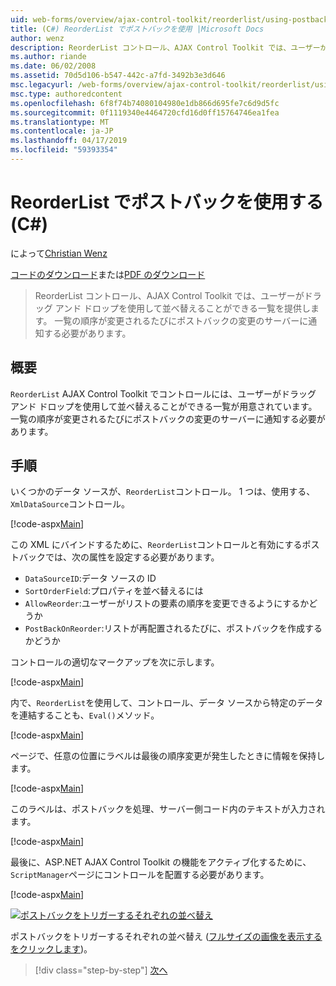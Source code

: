 ```yaml
---
uid: web-forms/overview/ajax-control-toolkit/reorderlist/using-postbacks-with-reorderlist-cs
title: (C#) ReorderList でポストバックを使用 |Microsoft Docs
author: wenz
description: ReorderList コントロール、AJAX Control Toolkit では、ユーザーがドラッグ アンド ドロップを使用して並べ替えることができる一覧を提供します。 一覧の順序が変更されるたびに、po.
ms.author: riande
ms.date: 06/02/2008
ms.assetid: 70d5d106-b547-442c-a7fd-3492b3e3d646
msc.legacyurl: /web-forms/overview/ajax-control-toolkit/reorderlist/using-postbacks-with-reorderlist-cs
msc.type: authoredcontent
ms.openlocfilehash: 6f8f74b74080104980e1db866d695fe7c6d9d5fc
ms.sourcegitcommit: 0f1119340e4464720cfd16d0ff15764746ea1fea
ms.translationtype: MT
ms.contentlocale: ja-JP
ms.lasthandoff: 04/17/2019
ms.locfileid: "59393354"
---
```

# <a name="using-postbacks-with-reorderlist-c"></a>ReorderList でポストバックを使用する (C#)

によって[Christian Wenz](https://github.com/wenz)

[コードのダウンロード](http://download.microsoft.com/download/9/3/f/93f8daea-bebd-4821-833b-95205389c7d0/ReorderList4.cs.zip)または[PDF のダウンロード](http://download.microsoft.com/download/2/d/c/2dc10e34-6983-41d4-9c08-f78f5387d32b/reorderlist4CS.pdf)

> ReorderList コントロール、AJAX Control Toolkit では、ユーザーがドラッグ アンド ドロップを使用して並べ替えることができる一覧を提供します。 一覧の順序が変更されるたびにポストバックの変更のサーバーに通知する必要があります。


## <a name="overview"></a>概要

`ReorderList` AJAX Control Toolkit でコントロールには、ユーザーがドラッグ アンド ドロップを使用して並べ替えることができる一覧が用意されています。 一覧の順序が変更されるたびにポストバックの変更のサーバーに通知する必要があります。

## <a name="steps"></a>手順

いくつかのデータ ソースが、`ReorderList`コントロール。 1 つは、使用する、`XmlDataSource`コントロール。

[!code-aspx[Main](using-postbacks-with-reorderlist-cs/samples/sample1.aspx)]

この XML にバインドするために、`ReorderList`コントロールと有効にするポストバックでは、次の属性を設定する必要があります。

- `DataSourceID`:データ ソースの ID
- `SortOrderField`:プロパティを並べ替えるには
- `AllowReorder`:ユーザーがリストの要素の順序を変更できるようにするかどうか
- `PostBackOnReorder`:リストが再配置されるたびに、ポストバックを作成するかどうか

コントロールの適切なマークアップを次に示します。

[!code-aspx[Main](using-postbacks-with-reorderlist-cs/samples/sample2.aspx)]

内で、`ReorderList`を使用して、コントロール、データ ソースから特定のデータを連結することも、`Eval()`メソッド。

[!code-aspx[Main](using-postbacks-with-reorderlist-cs/samples/sample3.aspx)]

ページで、任意の位置にラベルは最後の順序変更が発生したときに情報を保持します。

[!code-aspx[Main](using-postbacks-with-reorderlist-cs/samples/sample4.aspx)]

このラベルは、ポストバックを処理、サーバー側コード内のテキストが入力されます。

[!code-aspx[Main](using-postbacks-with-reorderlist-cs/samples/sample5.aspx)]

最後に、ASP.NET AJAX Control Toolkit の機能をアクティブ化するために、`ScriptManager`ページにコントロールを配置する必要があります。

[!code-aspx[Main](using-postbacks-with-reorderlist-cs/samples/sample6.aspx)]


[![ポストバックをトリガーするそれぞれの並べ替え](using-postbacks-with-reorderlist-cs/_static/image2.png)](using-postbacks-with-reorderlist-cs/_static/image1.png)

ポストバックをトリガーするそれぞれの並べ替え ([フルサイズの画像を表示する をクリックします](using-postbacks-with-reorderlist-cs/_static/image3.png))。

> [!div class="step-by-step"]
> [次へ](drag-and-drop-via-reorderlist-cs.md)
